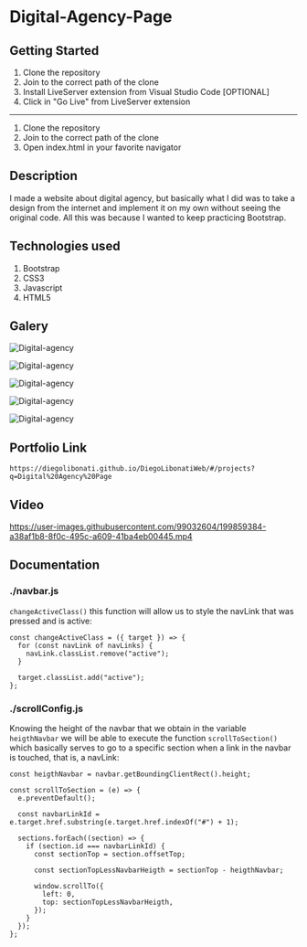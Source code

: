 # Digital-Agency-Page

## Getting Started

1. Clone the repository
2. Join to the correct path of the clone
3. Install LiveServer extension from Visual Studio Code [OPTIONAL]
4. Click in "Go Live" from LiveServer extension

---

1. Clone the repository
2. Join to the correct path of the clone
3. Open index.html in your favorite navigator

## Description

I made a website about digital agency, but basically what I did was to take a design from the internet and implement it on my own without seeing the original code. All this was because I wanted to keep practicing Bootstrap.

## Technologies used

1. Bootstrap
2. CSS3
3. Javascript
4. HTML5

## Galery

![Digital-agency](https://raw.githubusercontent.com/DiegoLibonati/DiegoLibonatiWeb/main/data/projects/Bootstrap/Imagenes/digitalagency/digitalagency.jpg)

![Digital-agency](https://raw.githubusercontent.com/DiegoLibonati/DiegoLibonatiWeb/main/data/projects/Bootstrap/Imagenes/digitalagency/1.jpg)

![Digital-agency](https://raw.githubusercontent.com/DiegoLibonati/DiegoLibonatiWeb/main/data/projects/Bootstrap/Imagenes/digitalagency/2.jpg)

![Digital-agency](https://raw.githubusercontent.com/DiegoLibonati/DiegoLibonatiWeb/main/data/projects/Bootstrap/Imagenes/digitalagency/3.jpg)

![Digital-agency](https://raw.githubusercontent.com/DiegoLibonati/DiegoLibonatiWeb/main/data/projects/Bootstrap/Imagenes/digitalagency/4.jpg)

## Portfolio Link

`https://diegolibonati.github.io/DiegoLibonatiWeb/#/projects?q=Digital%20Agency%20Page`

## Video

https://user-images.githubusercontent.com/99032604/199859384-a38af1b8-8f0c-495c-a609-41ba4eb00445.mp4

## Documentation

### ./navbar.js

`changeActiveClass()` this function will allow us to style the navLink that was pressed and is active:

```
const changeActiveClass = ({ target }) => {
  for (const navLink of navLinks) {
    navLink.classList.remove("active");
  }

  target.classList.add("active");
};
```

### ./scrollConfig.js

Knowing the height of the navbar that we obtain in the variable `heigthNavbar` we will be able to execute the function `scrollToSection()` which basically serves to go to a specific section when a link in the navbar is touched, that is, a navLink:

```
const heigthNavbar = navbar.getBoundingClientRect().height;

const scrollToSection = (e) => {
  e.preventDefault();

  const navbarLinkId = e.target.href.substring(e.target.href.indexOf("#") + 1);

  sections.forEach((section) => {
    if (section.id === navbarLinkId) {
      const sectionTop = section.offsetTop;

      const sectionTopLessNavbarHeigth = sectionTop - heigthNavbar;

      window.scrollTo({
        left: 0,
        top: sectionTopLessNavbarHeigth,
      });
    }
  });
};
```
